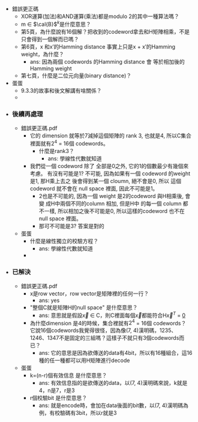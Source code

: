 - 錯誤更正碼
	- XOR運算(加法)和AND運算(乘法)都是modulo 2的其中一種算法嗎？
	- m ∈ $\cal{B}$$^k$是什麼意思？
	- 第5頁，為什麼說有16個解？把收到的codeword拿去和H矩陣相乘，不是只會得到一個解而已嗎？
	- 第6頁，x 和x′的Hamming distance 事實上只是x + x′的Hamming weight，為什麼？
		- ans: 因為兩個 codewords 的Hamming distance 會 等於相加後的Hamming weight
	- 第七頁，什麼是二位元向量(binary distance)？
- 蛋蛋
	- 9.3.3的故事和後文解講有啥關係？
	-
- ### 後續再處理
	- 錯誤更正碼.pdf
		- 它的 dimension 就等於7減掉這個矩陣的 rank 3, 也就是4, 所以C集合裡面就有$2^4$ = 16個 codewords。
			- 什麼是rank3？
				- ans: 學線性代數就知道
		- 我們從一個 codeword 除了 全部是0之外, 它的1的個數最少有幾個來考慮。 有沒有可能是1? 不可能, 因為如果有一個 codeword 的weight 是1, 那H乘上去之 後會得到某一個 cloumn, 絕不會是0, 所以 這個codeword 就不會在 null space 裡面, 因此不可能是1。
			- 2也是不可能的, 因為一個 weight 是2的codeword 與H相乘後, 會變 成H中兩個不同的column 相加, 但是H中 的每一個 column 都不一樣, 所以相加之後不可能是0, 所以這樣的codeword 也不在 null space 裡面。
			- 那可不可能是3? 答案是對的
	- 蛋蛋
		- 什麼是線性獨立的校驗方程？
			- ans: 學線性代數就知道
		-
- ### 已解決
	- 錯誤更正碼.pdf
		- x是row vector，row vector是矩陣裡的任何一行？
			- ans: yes
		- "整個C就是矩陣H的null space" 是什麼意思？
			- ans: 意思就是假設$\vec{x}$ ∈ C，則C裡面每個$\vec{x}$都能符合H$\vec{x}^T$ = <u> 0 </u>
		- 為什麼dimension 是4的時候，集合裡就有$2^4$ = 16個 codewords？
		  它說16個codewords我覺得很怪，因為像(7, 4)漢明碼，1235、1246、1347不是固定的三組嗎？這樣子不就只有3個codewords而已？
			- ans: 它的意思是因為欲傳送的data有4bit，所以有16種組合，這16種的任一種都可以用H矩陣進行decode
	- 蛋蛋
		- k=(n-r)個有效信息 是什麼意思？
			- ans: 有效信息指的是欲傳送的data，以(7, 4)漢明碼來說，k就是4，n是7，r是3
		- r個校驗bit 是什麼意思？
			- ans: 就是encode時，會加在data後面的bit數，以(7, 4)漢明碼為例，有校驗碼有3bit，所以r就是3